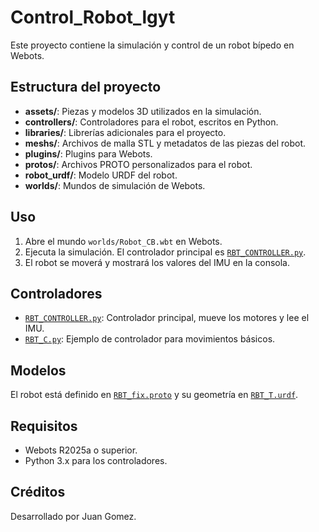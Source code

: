 # Control_Robot_lgyt

Este proyecto contiene la simulación y control de un robot bípedo en Webots.

## Estructura del proyecto

- **assets/**: Piezas y modelos 3D utilizados en la simulación.
- **controllers/**: Controladores para el robot, escritos en Python.
- **libraries/**: Librerías adicionales para el proyecto.
- **meshs/**: Archivos de malla STL y metadatos de las piezas del robot.
- **plugins/**: Plugins para Webots.
- **protos/**: Archivos PROTO personalizados para el robot.
- **robot_urdf/**: Modelo URDF del robot.
- **worlds/**: Mundos de simulación de Webots.

## Uso

1. Abre el mundo `worlds/Robot_CB.wbt` en Webots.
2. Ejecuta la simulación. El controlador principal es [`RBT_CONTROLLER.py`](controllers/RBT_CONTROLLER/RBT_CONTROLLER.py).
3. El robot se moverá y mostrará los valores del IMU en la consola.

## Controladores

- [`RBT_CONTROLLER.py`](controllers/RBT_CONTROLLER/RBT_CONTROLLER.py): Controlador principal, mueve los motores y lee el IMU.
- [`RBT_C.py`](controllers/biped_controller/RBT_C.py): Ejemplo de controlador para movimientos básicos.

## Modelos

El robot está definido en [`RBT_fix.proto`](protos/RBT_fix.proto) y su geometría en [`RBT_T.urdf`](robot_urdf/RBT_T.urdf).

## Requisitos

- Webots R2025a o superior.
- Python 3.x para los controladores.

## Créditos

Desarrollado por Juan Gomez.
